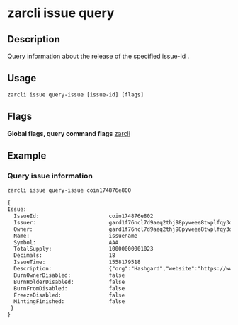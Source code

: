 # zarcli issue query

## Description
Query information about the release of the specified issue-id .

## Usage
```shell
zarcli issue query-issue [issue-id] [flags]
```
## Flags

**Global flags, query command flags** [zarcli](../README.md)

## Example
### Query issue information
```shell
zarcli issue query-issue coin174876e800
```
```txt
{
Issue:
  IssueId:          			coin174876e802
  Issuer:           			gard1f76ncl7d9aeq2thj98pyveee8twplfqy3q4yv7
  Owner:           				gard1f76ncl7d9aeq2thj98pyveee8twplfqy3q4yv7
  Name:             			issuename
  Symbol:    	    			AAA
  TotalSupply:      			10000000001023
  Decimals:         			18
  IssueTime:					1558179518
  Description:	    			{"org":"Hashgard","website":"https://www.zar.com","logo":"https://cdn.zar.com/static/logo.2d949f3d.png","intro":"a good project"}
  BurnOwnerDisabled:  			false
  BurnHolderDisabled:  			false
  BurnFromDisabled:  			false
  FreezeDisabled:  				false
  MintingFinished:  			false
 }
}
```
